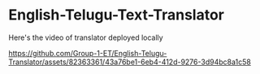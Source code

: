 

# English-Telugu-Text-Translator


Here's the video of translator deployed locally


https://github.com/Group-1-ET/English-Telugu-Translator/assets/82363361/43a76be1-6eb4-412d-9276-3d94bc8a1c58

